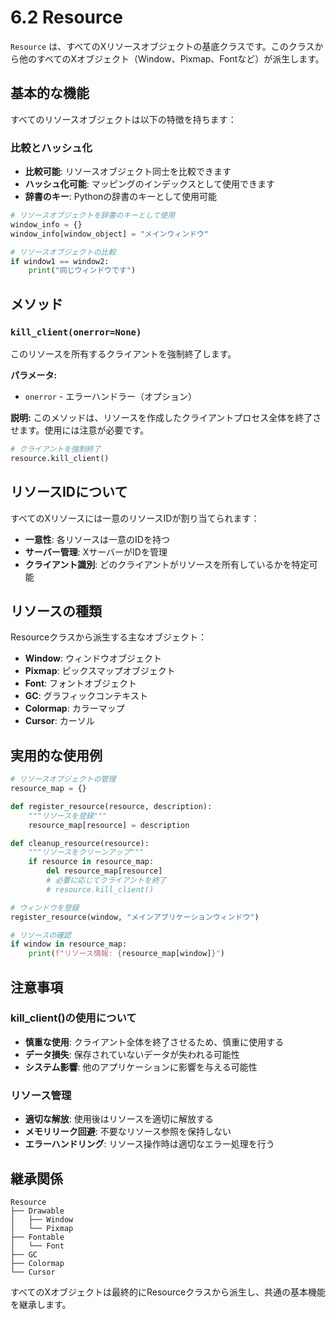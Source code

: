 # 6.2 Resource

`Resource` は、すべてのXリソースオブジェクトの基底クラスです。このクラスから他のすべてのXオブジェクト（Window、Pixmap、Fontなど）が派生します。

## 基本的な機能

すべてのリソースオブジェクトは以下の特徴を持ちます：

### 比較とハッシュ化
- **比較可能**: リソースオブジェクト同士を比較できます
- **ハッシュ化可能**: マッピングのインデックスとして使用できます
- **辞書のキー**: Pythonの辞書のキーとして使用可能

```python
# リソースオブジェクトを辞書のキーとして使用
window_info = {}
window_info[window_object] = "メインウィンドウ"

# リソースオブジェクトの比較
if window1 == window2:
    print("同じウィンドウです")
```

## メソッド

### `kill_client(onerror=None)`
このリソースを所有するクライアントを強制終了します。

**パラメータ:**
- `onerror` - エラーハンドラー（オプション）

**説明:**
このメソッドは、リソースを作成したクライアントプロセス全体を終了させます。使用には注意が必要です。

```python
# クライアントを強制終了
resource.kill_client()
```

## リソースIDについて

すべてのXリソースには一意のリソースIDが割り当てられます：

- **一意性**: 各リソースは一意のIDを持つ
- **サーバー管理**: XサーバーがIDを管理
- **クライアント識別**: どのクライアントがリソースを所有しているかを特定可能

## リソースの種類

Resourceクラスから派生する主なオブジェクト：

- **Window**: ウィンドウオブジェクト
- **Pixmap**: ピックスマップオブジェクト  
- **Font**: フォントオブジェクト
- **GC**: グラフィックコンテキスト
- **Colormap**: カラーマップ
- **Cursor**: カーソル

## 実用的な使用例

```python
# リソースオブジェクトの管理
resource_map = {}

def register_resource(resource, description):
    """リソースを登録"""
    resource_map[resource] = description

def cleanup_resource(resource):
    """リソースをクリーンアップ"""
    if resource in resource_map:
        del resource_map[resource]
        # 必要に応じてクライアントを終了
        # resource.kill_client()

# ウィンドウを登録
register_resource(window, "メインアプリケーションウィンドウ")

# リソースの確認
if window in resource_map:
    print(f"リソース情報: {resource_map[window]}")
```

## 注意事項

### kill_client()の使用について
- **慎重な使用**: クライアント全体を終了させるため、慎重に使用する
- **データ損失**: 保存されていないデータが失われる可能性
- **システム影響**: 他のアプリケーションに影響を与える可能性

### リソース管理
- **適切な解放**: 使用後はリソースを適切に解放する
- **メモリリーク回避**: 不要なリソース参照を保持しない
- **エラーハンドリング**: リソース操作時は適切なエラー処理を行う

## 継承関係

```
Resource
├── Drawable
│   ├── Window
│   └── Pixmap
├── Fontable
│   └── Font
├── GC
├── Colormap
└── Cursor
```

すべてのXオブジェクトは最終的にResourceクラスから派生し、共通の基本機能を継承します。
